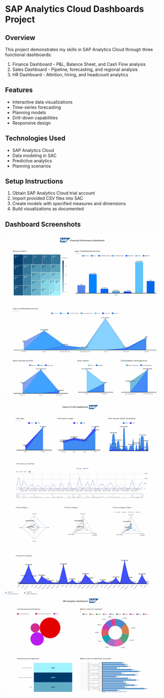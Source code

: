 # SAP Analytics Cloud Dashboards Project

## Overview
This project demonstrates my skills in SAP Analytics Cloud through three functional dashboards:
1. Finance Dashboard - P&L, Balance Sheet, and Cash Flow analysis
2. Sales Dashboard - Pipeline, forecasting, and regional analysis
3. HR Dashboard - Attrition, hiring, and headcount analytics

## Features
- Interactive data visualizations
- Time-series forecasting
- Planning models
- Drill-down capabilities
- Responsive design

## Technologies Used
- SAP Analytics Cloud
- Data modeling in SAC
- Predictive analytics
- Planning scenarios

## Setup Instructions
1. Obtain SAP Analytics Cloud trial account
2. Import provided CSV files into SAC
3. Create models with specified measures and dimensions
4. Build visualizations as documented

## Dashboard Screenshots
![Finance Dashboard](Desmos/Finance_Dashboard.png)
![Sales Dashboard](Desmos/Sales_Dashboard.png)
![HR Dashboard](Desmos/HR_Dashboard.png)
